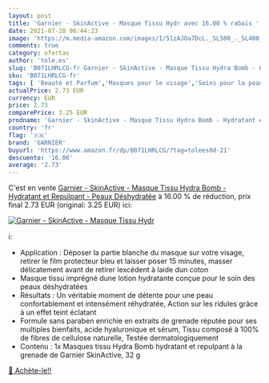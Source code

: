 ```yaml
---
layout: post
title: 'Garnier - SkinActive - Masque Tissu Hydr avec 16.00 % rabais '
date: 2021-07-28 06:44:23
image: 'https://m.media-amazon.com/images/I/51zAJOa7DcL._SL500_._SL400_.jpg'
comments: true
category: ofertas
author: 'tole.es'
slug: 'B071LHRLCG-fr Garnier - SkinActive - Masque Tissu Hydra Bomb - Hydratant...'
sku: 'B071LHRLCG-fr'
tags: [ 'Beauté et Parfum','Masques pour le visage','Soins pour la peau','Soins pour le visage','garnier', ]
actualPrice: 2.73 EUR
currency: EUR
price: 2.73
comparePrice: 3.25 EUR
prodname: 'Garnier - SkinActive - Masque Tissu Hydra Bomb - Hydratant et Repulpant - Peaux Déshydratée'
country: 'fr'
flag: '🇫🇷'
brand: 'GARNIER'
buyurl: 'https://www.amazon.fr/dp/B071LHRLCG/?tag=tolees0d-21'
descuento: '16.00'
average: '2.73'
---
```


C'est en vente [Garnier - SkinActive - Masque Tissu Hydra Bomb - Hydratant et Repulpant - Peaux Déshydratée](https://www.amazon.fr/dp/B071LHRLCG/?tag=tolees0d-21)  à  16.00 % de réduction, prix final  2.73 EUR (original: 3.25 EUR) ici:

[![Garnier - SkinActive - Masque Tissu Hydr](https://m.media-amazon.com/images/I/51zAJOa7DcL._SL500_._SL400_.jpg)](https://www.amazon.fr/dp/B071LHRLCG/?tag=tolees0d-21)

ℹ️:

- Application : Déposer la partie blanche du masque sur votre visage, retirer le film protecteur bleu et laisser poser 15 minutes, masser délicatement avant de retirer lexcédent à laide dun coton
- Masque tissu imprégné dune lotion hydratante conçue pour le soin des peaux déshydratées
- Résultats : Un véritable moment de détente pour une peau confortablement et intensément réhydratée, Action sur les ridules grâce à un effet teint éclatant
- Formule sans paraben enrichie en extraits de grenade réputée pour ses multiples bienfaits, acide hyaluronique et sérum, Tissu composé à 100% de fibres de cellulose naturelle, Testée dermatologiquement
- Contenu : 1x Masques tissu Hydra Bomb hydratant et repulpant à la grenade de Garnier SkinActive, 32 g

[🛒 Achète-le!!](https://www.amazon.fr/dp/B071LHRLCG/?tag=tolees0d-21)
